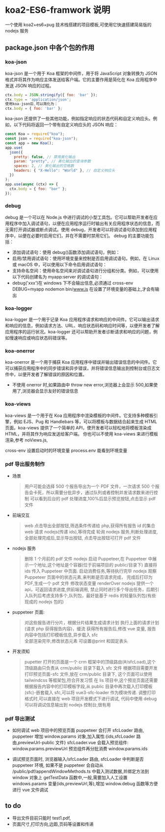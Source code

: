 # koa2-ES6-framwork 说明

一个使用 koa2+es6+pug 技术栈搭建的项目模板,可使用它快速搭建简易版的 nodejs 服务

## package.json 中各个包的作用

### koa-json

koa-json 是一个用于 Koa 框架的中间件，用于将 JavaScript 对象转换为 JSON 格式并将其作为响应主体发送给客户端。它的主要作用是简化在 Koa 应用程序中发送 JSON 响应的过程。

```js
ctx.body = JSON.stringify({ foo: 'bar' });
ctx.type = 'application/json';
使用koa-json后,可以简化为：
ctx.body = { foo: 'bar' };
```

koa-json 还提供了一些其他功能，例如指定响应的状态代码和自定义响应头。例如，以下代码将返回一个带有自定义响应头的 JSON 响应：

```js
const Koa = require("koa");
const json = require("koa-json");
const app = new Koa();
app.use(
  json({
    pretty: false, // 禁用美化输出
    param: "pretty", // 美化输出的查询参数
    spaces: 2, // 美化输出的空格数
    headers: { "X-Hello": "World" }, // 自定义响应头
  })
);
app.use(async (ctx) => {
  ctx.body = { foo: "bar" };
});
```

### debug

debug 是一个可以在 Node.js 中进行调试的小型工具包。它可以帮助开发者在应用程序中加入调试语句，以便在应用程序运行时输出有关应用程序状态的信息，而无需打开调试器或断点调试。使用 debug，开发者可以将调试语句添加到应用程序中，以便在必要时启用它们，并在不需要时禁用它们。
debug 的主要功能包括：

- 添加调试语句：使用 debug()函数添加调试语句，例如：
- 启用/禁用调试语句：使用环境变量来控制是否启用调试语句。例如，在 Linux 或 macOS 中，可以使用以下命令启用调试语句：
- 支持命名空间：使用命名空间来对调试语句进行分组和分类。例如，可以使用以下代码创建名为 myapp:server 的调试语句：
- debug('xxx')在 windows 下不会输出信息,必须通过 cross-env DEBUG=myapp nodemon bin/www.js 在设置了环境变量的基础上,才会有输出

### koa-logger

koa-logger 是一个用于记录 Koa 应用程序请求和响应的中间件。它可以输出请求和响应的信息，例如请求方法、URL、响应状态码和响应时间等，以便开发者了解应用程序的运行状况。koa-logger 还可以帮助开发者诊断请求和响应的问题，例如慢速响应或响应状态码错误等。

### koa-onerror

koa-onerror 是一个用于捕获 Koa 应用程序中错误并输出错误信息的中间件。它可以捕获应用程序中的同步错误和异步错误，并将错误信息输出到控制台或日志文件中，以便开发者了解错误的原因和位置。

- 不使用 onerror 时,如果路由中 throw new error,浏览器上会显示 500,如果使用了,浏览器会显示友好的错误信息

### koa-views

koa-views 是一个用于在 Koa 应用程序中渲染模板的中间件。它支持多种模板引擎，例如 EJS、Pug 和 Handlebars 等，可以将模板与数据结合起来生成 HTML 页面。koa-views 提供了一个简单的 API，使开发者可以轻松地将模板渲染成 HTML，并将其作为响应发送给客户端。
你也可以不使用 koa-views 来进行模板渲染,参考 noViews.js,

cross-env 设置启动时的环境变量
process.env 能看到环境变量

### pdf 导出服务制作

- 场景

  > 用户可能会选择 500 个报告导出为一个 PDF 文件，一次请求 500 个报告会卡死，所以需要分批异步，通过队列或者控制并发请求数来进行控制
  > 可以看到后台的 pdf 处理进度,100%后显示预览按钮,点击显示 pdf 文件

- 前端交互

  > web 点击导出全部按钮,筛选条件传递给 php,获得所有报告 id 的集合
  > web 请求 nodejs(传递 ids),等待完成
  > 轮询 nodejs 服务,判断处理进度,全部处理完成后,显示导出按钮,
  > 点击导出按钮可打开 pdf 文件

- nodejs 服务

  > 删除 1 个月前的 pdf 文件
  > nodejs 启动 Puppeteer,在 Puppeteer 中展示一个地址,这个地址是个容器(位于前端项目的 public/目录下)
  > 直接将 ids 传入 Puppeteer 中页面.
  > 启动消费任务,等待执行完毕
  > nodejs 观察 Puppeteer 页面中的状态元素,来判断是否请求完成，
  > 完成后打印为 PDF,生成一个 pdf 文件
  > 修改状态变量 renderOver
  > nodejs 提供一个 api，可返回请求进度,供前端调用,
  > 禁止同时进行多个导出任务，后期引入队列后考虑支持多个,队列包，最好是基于 redis 的轻量队列包(有些现成的 nodejs 包的)

- puppeteer 页面:

  > 对这些报告进行分片，根据分片结果生成请求计划
  > 执行上面的请求计划(请求 php 获得报告内容)，缓流
  > 获得所有报告后,修改 vue 变量,
  > 报告内容中包括打印模板信息,异步载入 sfc  
  > 全部渲染完毕,修改状态元素
  > 可设置@print 和固定表头

- 开发须知

  > pupetter 打开的页面是一个 crm 框架中的顶级路由(#/sfcLoad),这个顶级路由只负责从 crm/public 目录下载入 sfc 文件
  > 根据项目需要开发打印预览页面-sfc 文件,放在 crm/public 目录下,
  > 这个页面可以使用 tailwindcss 等框架包,符合开发习惯
  > 在 lis 项目中,这个预览页面还需要根据报告内容中的打印模板字段,从 public 目录中再次载入打印模板(sfc)-嵌套载入 sfc,可以将 vue3-sfc-loader 作为模块传递.
  > 调整打印格式时,可以直接在 web 项目开发模式下进行调试,
  > 代码中使用 debug 可以将调试信息输出到 nodejs 控制台,很有用

### pdf 导出测试

- 如何调试 web 项目中的预览页面
  puppeteer 会打开 sfcLoader 路由,
  puppeteer 增加 window.params 对象,加入属性:{ids,sfcLoader 路由,previewUrl-public 文件}
  sfcLoader.vue 会载入预览组件: window.params.previewUrl
  预览组件再分批消费 window.params.ids

- 调试预览页面时,
  浏览器输入/sfcLoader 路由,
  sfcLoader 中判断是否 puppeteer 环境,
  如果不是 puppeteer 会自动从 /public/pdf/appendWindowMethods.ts 中载入测试数据,并绑定方法到 window 对象上
  getTestData 函数中,一般,需要加入人工设置 windows.params 变量(ids,previewUrl,等),增加 window.debug 函数等方便进行 vue 文件调试

## to do

- 导出文件目前只能时 test1.pdf,
- 页面尺寸,打印方向,边距,页码等设置和传递
